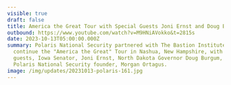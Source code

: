 ```yaml
---
visible: true
draft: false
title: America the Great Tour with Special Guests Joni Ernst and Doug Burgum
outbound: https://www.youtube.com/watch?v=M9HNiAVokko&t=2815s
date: 2023-10-13T05:00:00.000Z
summary: Polaris National Security partnered with The Bastion Institute to
  continue the "America the Great" Tour in Nashua, New Hampshire, with special
  guests, Iowa Senator, Joni Ernst, North Dakota Governor Doug Burgum, and
  Polaris National Security founder, Morgan Ortagus.
image: /img/updates/20231013-polaris-161.jpg
---
```

